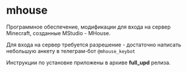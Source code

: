 # mhouse
Программное обеспечение, модификации для входа на сервер Minecraft, созданные MStudio - MHouse.

Для входа на сервер требуется разрешение - достаточно написать небольшую анкету в телеграм-бот ```@mhouse_keybot```

Инструкции по установке приложены в архиве **full_upd** релиза.
